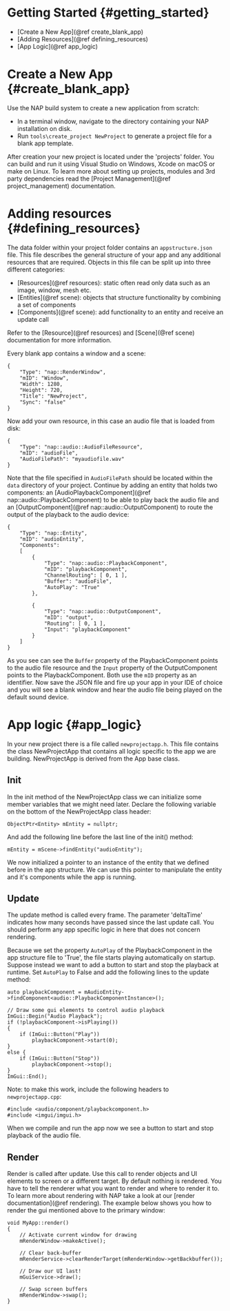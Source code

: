 Getting Started {#getting_started}
=======================
* [Create a New App](@ref create_blank_app)
* [Adding Resources](@ref defining_resources)
* [App Logic](@ref app_logic)

Create a New App {#create_blank_app}
=======================
Use the NAP build system to create a new application from scratch:

- In a terminal window, navigate to the directory containing your NAP installation on disk.
- Run `tools\create_project NewProject` to generate a project file for a blank app template.

After creation your new project is located under the 'projects' folder. You can build and run it using Visual Studio on Windows, Xcode on macOS or make on Linux. To learn more about setting up projects, modules and 3rd party dependencies read the [Project Management](@ref project_management) documentation.

Adding resources {#defining_resources}
================

The data folder within your project folder contains an `appstructure.json` file. This file describes the general structure of your app and any additional resources that are required. Objects in this file can be split up into three different categories:
- [Resources](@ref resources): static often read only data such as an image, window, mesh etc.
- [Entities](@ref scene): objects that structure functionality by combining a set of components
- [Components](@ref scene): add functionality to an entity and receive an update call

Refer to the [Resource](@ref resources) and [Scene](@ref scene) documentation for more information.

Every blank app contains a window and a scene:

```
{
    "Type": "nap::RenderWindow",
    "mID": "Window",
    "Width": 1280,
    "Height": 720,
    "Title": "NewProject",
    "Sync": "false"
}
```

Now add your own resource, in this case an audio file that is loaded from disk:

```
{
    "Type": "nap::audio::AudioFileResource",
    "mID": "audioFile",
    "AudioFilePath": "myaudiofile.wav"
}
```

Note that the file specified in `AudioFilePath` should be located within the `data` directory of your project. Continue by adding an entity that holds two components: an [AudioPlaybackComponent](@ref nap::audio::PlaybackComponent) to be able to play back the audio file and an [OutputComponent](@ref nap::audio::OutputComponent) to route the output of the playback to the audio device:

```
{
    "Type": "nap::Entity",
    "mID": "audioEntity",
    "Components":
    [
        {
            "Type": "nap::audio::PlaybackComponent",
            "mID": "playbackComponent",
            "ChannelRouting": [ 0, 1 ],
            "Buffer": "audioFile",
            "AutoPlay": "True"
        },

        {
            "Type": "nap::audio::OutputComponent",
            "mID": "output",
            "Routing": [ 0, 1 ],
            "Input": "playbackComponent"
        }
    ]
}
```

As you see can see the `Buffer` property of the PlaybackComponent points to the audio file resource and the `Input` property of the OutputComponent points to the PlaybackComponent. Both use the `mID` property as an identifier. Now save the JSON file and fire up your app in your IDE of choice and you will see a blank window and hear the audio file being played on the default sound device.


App logic {#app_logic}
==========================

In your new project there is a file called `newprojectapp.h`. This file contains the class NewProjectApp that contains all logic specific to the app we are building. NewProjectApp is derived from the App base class.

## Init

In the init method of the NewProjectApp class we can initialize some member variables that we might need later. Declare the following variable on the bottom of the NewProjectApp class header:

~~~{cpp}
ObjectPtr<Entity> mEntity = nullptr;
~~~

And add the following line before the last line of the init() method:

~~~{cpp}
mEntity = mScene->findEntity("audioEntity");
~~~

We now initialized a pointer to an instance of the entity that we defined before in the app structure. We can use this pointer to manipulate the entity and it's components while the app is running.

## Update

The update method is called every frame. The parameter 'deltaTime' indicates how many seconds have passed since the last update call. You should perform any app specific logic in here that does not concern rendering.

Because we set the property `AutoPlay` of the PlaybackComponent in the app structure file to 'True', the file starts playing automatically on startup. Suppose instead we want to add a button to start and stop the playback at runtime. Set `AutoPlay` to False and add the following lines to the update method:

~~~{cpp}
auto playbackComponent = mAudioEntity->findComponent<audio::PlaybackComponentInstance>();

// Draw some gui elements to control audio playback
ImGui::Begin("Audio Playback");
if (!playbackComponent->isPlaying())
{
    if (ImGui::Button("Play"))
        playbackComponent->start(0);
}
else {
    if (ImGui::Button("Stop"))
        playbackComponent->stop();
}
ImGui::End();
~~~

Note: to make this work, include the following headers to `newprojectapp.cpp`:

~~~{cpp}
#include <audio/component/playbackcomponent.h>
#include <imgui/imgui.h>
~~~

When we compile and run the app now we see a button to start and stop playback of the audio file.

## Render

Render is called after update. Use this call to render objects and UI elements to screen or a different target. By default nothing is rendered. You have to tell the renderer what you want to render and where to render it to. To learn more about rendering with NAP take a look at our [render documentation](@ref rendering). The example below shows you how to render the gui mentioned above to the primary window:

~~~{cpp}
void MyApp::render()
{
    // Activate current window for drawing
    mRenderWindow->makeActive();

    // Clear back-buffer
    mRenderService->clearRenderTarget(mRenderWindow->getBackbuffer());

    // Draw our UI last!
    mGuiService->draw();

    // Swap screen buffers
    mRenderWindow->swap();
}
~~~







